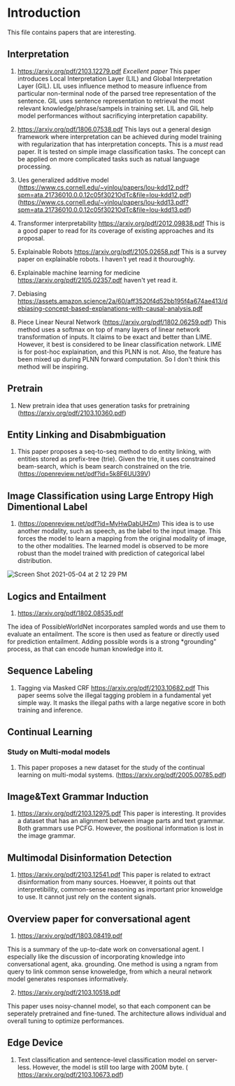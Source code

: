 # Introduction

This file contains papers that are interesting. 

## Interpretation
1. https://arxiv.org/pdf/2103.12279.pdf 
*Excellent paper* This paper introduces Local Interpretation Layer (LIL) and Global Interpretation Layer (GIL). LIL uses influence method to measure influence from particular non-terminal node of the parsed tree representation of the sentence. GIL uses sentence representation to retrieval the most relevant knowledge/phrase/sampels in training set. LIL and GIL help model performances without sacrificying interpretation capability.

2. https://arxiv.org/pdf/1806.07538.pdf 
This lays out a general design framework where interpretation can be achieved during model training with regularization that has interpretation concepts. 
This is a *must* read paper. It is tested on simple image classification tasks. The concept can be applied on more complicated tasks such as natual language processing. 

3. Ues generalized additive model 
(https://www.cs.cornell.edu/~yinlou/papers/lou-kdd12.pdf?spm=ata.21736010.0.0.12c05f3021OdTc&file=lou-kdd12.pdf)
(https://www.cs.cornell.edu/~yinlou/papers/lou-kdd13.pdf?spm=ata.21736010.0.0.12c05f3021OdTc&file=lou-kdd13.pdf)

4. Transformer interpretability 
https://arxiv.org/pdf/2012.09838.pdf This is a good paper to read for its coverage of existing approaches and its proposal. 

5. Explainable Robots
https://arxiv.org/pdf/2105.02658.pdf This is a survey paper on explainable robots. I haven't yet read it thouroughly.

6. Explainable machine learning for medicine
https://arxiv.org/pdf/2105.02357.pdf haven't yet read it. 

7. Debiasing https://assets.amazon.science/2a/60/aff3520f4d52bb195f4a674ae413/debiasing-concept-based-explanations-with-causal-analysis.pdf

8. Piece Linear Neural Network (https://arxiv.org/pdf/1802.06259.pdf)
This method uses a softmax on top of many layers of linear network transformation of inputs. It claims to be exact and better than LIME. However, it best is considered to be linear classification network. LIME is for post-hoc explaination, and this PLNN is not. Also, the feature has been mixed up during PLNN forward computation. So I don't think this method will be inspiring.


## Pretrain
1. New pretrain idea that uses generation tasks for pretraining (https://arxiv.org/pdf/2103.10360.pdf)

## Entity Linking and Disabmbiguation
1. This paper proposes a seq-to-seq method to do entity linking, with entities stored as prefix-tree (trie). 
Given the trie, it uses constrained beam-search, which is beam search constrained on the trie. (https://openreview.net/pdf?id=5k8F6UU39V)

## Image Classification using Large Entropy High Dimentional Label
1. (https://openreview.net/pdf?id=MyHwDabUHZm) This idea is to use another modality, such as speech, as the label to the input image. This forces the model to learn a mapping from the original modality of image, to the other modalities. The learned model is observed to be more robust than the model trained with prediction of categorical label distribution. 

![Screen Shot 2021-05-04 at 2 12 29 PM](https://user-images.githubusercontent.com/3145135/117070564-c4d7de80-ace2-11eb-9424-974bfde17028.png)


## Logics and Entailment

1. https://arxiv.org/pdf/1802.08535.pdf

The idea of PossibleWorldNet incorporates sampled words and use them to evaluate an entailment. The score is then used as feature or directly used for prediction entailment. Adding possible words is a strong *grounding" process, as that can encode human knowledge into it. 

## Sequence Labeling
1. Tagging via Masked CRF https://arxiv.org/pdf/2103.10682.pdf
This paper seems solve the illegal tagging problem in a fundamental yet simple way. It masks the illegal paths with a large negative score in both training and inference. 

## Continual Learning
### Study on Multi-modal models
1. This paper proposes a new dataset for the study of the continual learning on multi-modal systems. (https://arxiv.org/pdf/2005.00785.pdf)

## Image&Text Grammar Induction
1. https://arxiv.org/pdf/2103.12975.pdf
This paper is interesting. It provides a dataset that has an alignment between image parts and text grammar. Both grammars use PCFG. However, the positional information is lost in the image grammar. 

## Multimodal Disinformation Detection
1. https://arxiv.org/pdf/2103.12541.pdf
This paper is related to extract disinformation from many sources. Hoewver, it points out that interpretibility, common-sense reasoning as important prior knoweldge to use. It cannot just rely on the content signals. 

## Overview paper for conversational agent 

1. https://arxiv.org/pdf/1803.08419.pdf

This is a summary of the up-to-date work on conversational agent. I especially like the discussion of incorporating knowledge into conversational agent, aka. grounding. One method is using a ngram from query to link common sense knoweledge, from which a neural network model generates responses informatively. 

2. https://arxiv.org/pdf/2103.10518.pdf

This paper uses noisy-channel model, so that each component can be seperately pretrained and fine-tuned. The architecture allows individual and overall tuning to optimize performances. 

## Edge Device

1. Text classification and sentence-level classification model on server-less. However, the model is still too large with 200M byte. ( https://arxiv.org/pdf/2103.10673.pdf)

